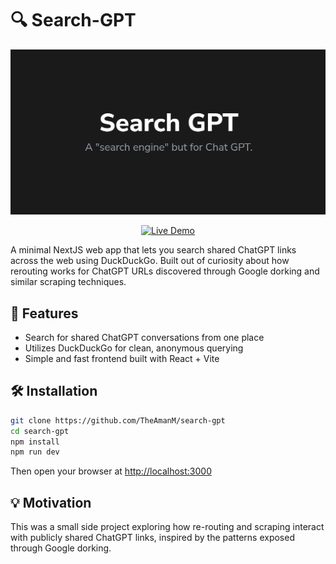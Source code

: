# 🔍 Search-GPT

![Search GPT Banner](https://raw.githubusercontent.com/TheAmanM/search-gpt/refs/heads/main/src/app/opengraph-image.png)

<p align="center">
  <a href="https://search-gpt-app.vercel.app" target="_blank">
    <img src="https://img.shields.io/badge/Live_App-Search--GPT-brightgreen?style=for-the-badge&logo=vercel" alt="Live Demo" />
  </a>
</p>

A minimal NextJS web app that lets you search shared ChatGPT links across the web using DuckDuckGo.
Built out of curiosity about how rerouting works for ChatGPT URLs discovered through Google dorking and similar scraping techniques.

## 🚀 Features

- Search for shared ChatGPT conversations from one place
- Utilizes DuckDuckGo for clean, anonymous querying
- Simple and fast frontend built with React + Vite

## 🛠 Installation

```bash
git clone https://github.com/TheAmanM/search-gpt
cd search-gpt
npm install
npm run dev
```

Then open your browser at [http://localhost:3000](http://localhost:3000)

## 💡 Motivation

This was a small side project exploring how re-routing and scraping interact with publicly shared ChatGPT links, inspired by the patterns exposed through Google dorking.

